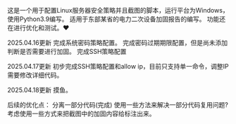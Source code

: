 这是一个用于配置Linux服务器安全策略并且截图的脚本，运行平台为Windows，使用Python3.9编写。
适用于东部某省的电力二次设备加固报告的编写。
功能还在进行优化和测试。❤

2025.04.16更新
    完成系统密码策略配置。
    完成密码过期期限配置，但是尚未添加判断是否需要进行加固。
    完成SSH策略配置

2025.04.17更新
    初步完成SSH策略配置和allow ip，目前只支持单一命令，调整IP需要修改详细代码。

2025.04.18更新
    摸鱼。


后续的优化点：
    分离一部分代码(完成)
    使用一些方法来解决一部分代码复用问题?
    考虑使用一些方式来把截图中的加固内容给标注出来。
